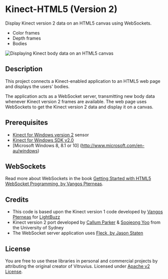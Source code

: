 Kinect-HTML5 (Version 2)
============

Display Kinect version 2 data on an HTML5 canvas using WebSockets.

* Color frames
* Depth frames
* Bodies

![Displaying Kinect body data on an HTML5 canvas](https://raw.github.com/LightBuzz/Kinect-HTML5/master/Screenshot.png)

Description
---
This project connects a Kinect-enabled application to an HTML5 web page and displays the users' bodies.

The application acts as a WebSocket server, transmitting new body data whenever Kinect version 2 frames are available. The web page uses WebSockets to get the Kinect version 2 data and display it on a canvas.

Prerequisites
---
* [Kinect for Windows version 2](http://www.amazon.com/Microsoft-Kinect-for-Windows-V2/dp/B00KZIVEXO) sensor
* [Kinect for Windows SDK v2.0](http://www.microsoft.com/en-au/download/details.aspx?id=44561)
* [Microsoft Windows 8, 8.1 or 10] (http://www.microsoft.com/en-au/windows)

WebSockets
---
Read more about WebSockets in the book [Getting Started with HTML5 WebSocket Programming, by Vangos Pterneas](http://amzn.to/19cvMj9).

Credits
---
* This code is based upon the Kinect version 1 code developed by [Vangos Pterneas](http://pterneas.com) for [LightBuzz](http://lightbuzz.com)
* Kinect version 2 port developed by [Callum Parker](http://callumparker.com) & [Soojeong Yoo](http://soojeongyoo.com) from the University of Sydney
* The WebSocket server application uses [Fleck, by Jason Staten](https://github.com/statianzo/Fleck)

License
---
You are free to use these libraries in personal and commercial projects by attributing the original creator of Vitruvius. Licensed under [Apache v2 License](https://github.com/LightBuzz/Kinect-HTML5/blob/master/LICENSE).
